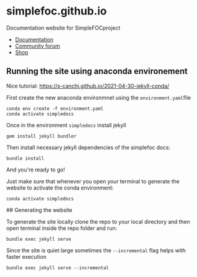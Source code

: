 # simplefoc.github.io
Documentation website for SimpleFOCproject
 
- [Documentation](https://docs.simplefoc.com)
- [Community forum](https://community.simplefoc.com)
- [Shop](https://simplefoc.com/shop)


## Running the site using anaconda environement

Nice tutorial: https://s-canchi.github.io/2021-04-30-jekyll-conda/

First create the new anaconda environmnet using the `environment.yaml`file
```
conda env create -f environment.yaml
conda activate simpledocs
```

Once in the environment `simpledocs` install jekyll
```
gem install jekyll bundler
```
Then install necessary jekyll dependencies of the simplefoc docs:
```
bundle install
```
And you're ready to go!

Just make sure that whenever you open your terminal to generate the website to activate the conda environment:
```
conda activate simpledocs
```


## Generating the website

To generate the site locally clone the repo to your local directory and then open terminal inside the repo folder and run:
```
bundle exec jekyll serve
```
Since the site is quiet large sometimes the `--incremental` flag helps with faster execution
```
bundle exec jekyll serve --incremental
```
